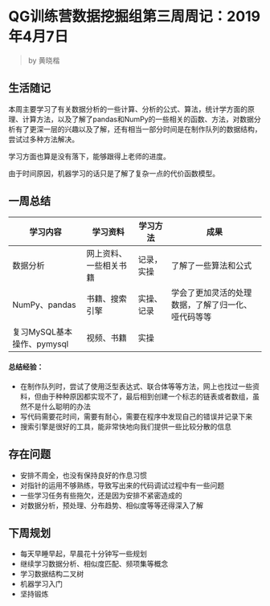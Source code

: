 # QG训练营数据挖掘组第三周周记：2019年4月7日
>by 黄晓楷

## 生活随记
本周主要学习了有关数据分析的一些计算、分析的公式、算法，统计学方面的原理、计算方法，以及了解了pandas和NumPy的一些相关的函数、方法，对数据分析有了更深一层的兴趣以及了解，还有相当一部分时间是在制作队列的数据结构，尝试过多种方法解决。

学习方面也算是没有落下，能够跟得上老师的进度。

由于时间原因，机器学习的话只是了解了复杂一点的代价函数模型。



## 一周总结
学习内容|学习资料|学习方法|成果
---|---|---|---
数据分析|网上资料、一些相关书籍|记录，实操|了解了一些算法和公式
NumPy、pandas|书籍、搜索引擎|实操、记录|学会了更加灵活的处理数据，了解了归一化、哑代码等等
复习MySQL基本操作、pymysql|视频、书籍|实操|

#### 总结经验：
- 在制作队列时，尝试了使用泛型表达式、联合体等等方法，网上也找过一些资料，但由于种种原因都实现不了，最后相到创建一个标志的链表或者数组，虽然不是什么聪明的办法
- 写代码需要花时间，需要有耐心，需要在程序中发现自己的错误并记录下来
- 搜索引擎是很好的工具，能非常快地向我们提供一些比较分散的信息
## 存在问题
- 安排不周全，也没有保持良好的作息习惯
- 对指针的运用不够熟练，导致写出来的代码调试过程中有一些问题
- 一些学习任务有些拖欠，还是因为安排不紧密造成的
- 对数据分析，预处理、分布趋势、相似度等等还得深入了解

## 下周规划
- 每天早睡早起，早晨花十分钟写一些规划
- 继续学习数据分析、相似度匹配、频项集等概念
- 学习数据结构二叉树
- 机器学习入门
- 坚持锻炼


